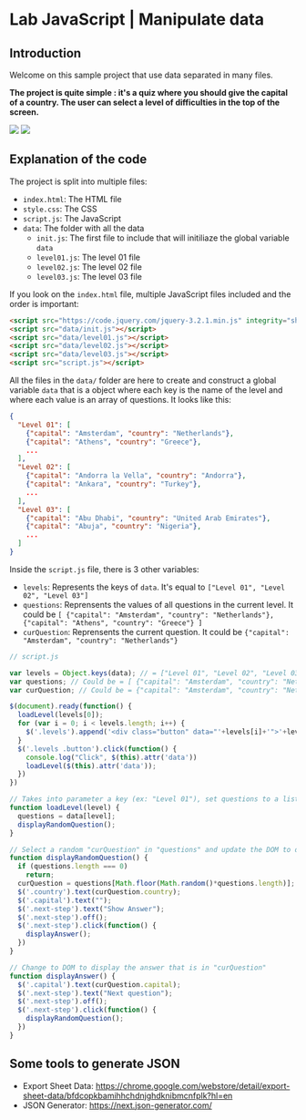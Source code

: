 # Lab JavaScript | Manipulate data

## Introduction
Welcome on this sample project that use data separated in many files. 

**The project is quite simple : it's a quiz where you should give the capital of a country. The user can select a level of difficulties in the top of the screen.**

![](https://i.imgur.com/1P8184C.png)
![](https://i.imgur.com/ZDUWqB2.png)

## Explanation of the code
The project is split into multiple files:
- `index.html`: The HTML file
- `style.css`: The CSS
- `script.js`:  The JavaScript
- `data`: The folder with all the data 
  - `init.js`: The first file to include that will initiliaze the global variable `data` 
  - `level01.js`: The level 01 file
  - `level02.js`: The level 02 file
  - `level03.js`: The level 03 file

If you look on the `index.html` file, multiple JavaScript files included and the order is important:
```html
<script src="https://code.jquery.com/jquery-3.2.1.min.js" integrity="sha256-hwg4gsxgFZhOsEEamdOYGBf13FyQuiTwlAQgxVSNgt4=" crossorigin="anonymous"></script>
<script src="data/init.js"></script>
<script src="data/level01.js"></script>
<script src="data/level02.js"></script>
<script src="data/level03.js"></script>
<script src="script.js"></script>
```

All the files in the `data/` folder are here to create and construct a global variable `data` that is a object where each key is the name of the level and where each value is an array of questions. It looks like this:
```json
{
  "Level 01": [
    {"capital": "Amsterdam", "country": "Netherlands"},
    {"capital": "Athens", "country": "Greece"},
    ...
  ],
  "Level 02": [
    {"capital": "Andorra la Vella", "country": "Andorra"},
    {"capital": "Ankara", "country": "Turkey"},
    ...
  ],
  "Level 03": [
    {"capital": "Abu Dhabi", "country": "United Arab Emirates"},
    {"capital": "Abuja", "country": "Nigeria"},
    ...
  ]
}
```

Inside the `script.js` file, there is 3 other variables:
- `levels`: Represents the keys of `data`. It's equal to `["Level 01", "Level 02", "Level 03"]`
- `questions`: Reprensents the values of all questions in the current level. It could be `[ {"capital": "Amsterdam", "country": "Netherlands"}, {"capital": "Athens", "country": "Greece"} ]`
- `curQuestion`: Reprensents the current question. It could be `{"capital": "Amsterdam", "country": "Netherlands"}`


```js
// script.js

var levels = Object.keys(data); // = ["Level 01", "Level 02", "Level 03"] 
var questions; // Could be = [ {"capital": "Amsterdam", "country": "Netherlands"}, {"capital": "Athens", "country": "Greece"} ]
var curQuestion; // Could be = {"capital": "Amsterdam", "country": "Netherlands"}

$(document).ready(function() {
  loadLevel(levels[0]);
  for (var i = 0; i < levels.length; i++) {
    $('.levels').append('<div class="button" data="'+levels[i]+'">'+levels[i]+'</div>');
  }
  $('.levels .button').click(function() {
    console.log("Click", $(this).attr('data'))
    loadLevel($(this).attr('data'));
  })
})

// Takes into parameter a key (ex: "Level 01"), set questions to a list of questions
function loadLevel(level) {
  questions = data[level];
  displayRandomQuestion();
}

// Select a random "curQuestion" in "questions" and update the DOM to display it
function displayRandomQuestion() {
  if (questions.length === 0)
    return;
  curQuestion = questions[Math.floor(Math.random()*questions.length)];
  $('.country').text(curQuestion.country);
  $('.capital').text("");
  $('.next-step').text("Show Answer");
  $('.next-step').off();
  $('.next-step').click(function() {
    displayAnswer();
  })
}

// Change to DOM to display the answer that is in "curQuestion"
function displayAnswer() {
  $('.capital').text(curQuestion.capital);
  $('.next-step').text("Next question");
  $('.next-step').off();
  $('.next-step').click(function() {
    displayRandomQuestion();
  })
}
```


## Some tools to generate JSON
- Export Sheet Data: https://chrome.google.com/webstore/detail/export-sheet-data/bfdcopkbamihhchdnjghdknibmcnfplk?hl=en 
- JSON Generator: https://next.json-generator.com/